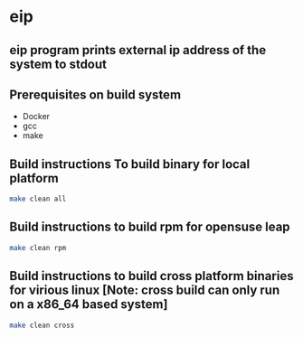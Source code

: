 # eip
## eip program prints external ip address of the system to stdout  

## Prerequisites on build system
- Docker
- gcc
- make

##  Build instructions To build binary for local platform
```sh
make clean all
```
##  Build instructions to build rpm for opensuse leap
```sh
make clean rpm
```
##  Build instructions to build cross platform binaries for virious linux [Note: cross build can only run on a x86_64 based system]
```sh
make clean cross
```